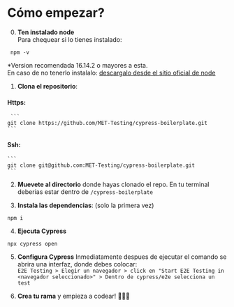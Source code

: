 # Cómo empezar?

0. **Ten instalado node**<br>
   Para chequear si lo tienes instalado:

```
 npm -v
```

\*Version recomendada 16.14.2 o mayores a esta.<br>
En caso de no tenerlo instalalo: [descargalo desde el sitio oficial de node](https://nodejs.org/es)

1. **Clona el repositorio**:

#### Https:

     ```
    git clone https://github.com/MET-Testing/cypress-boilerplate.git
    ```

#### Ssh:

    ```
    git clone git@github.com:MET-Testing/cypress-boilerplate.git
    ```

2. **Muevete al directorio** donde hayas clonado el repo.
   En tu terminal deberias estar dentro de
   `/cypress-boilerplate`

3. **Instala las dependencias**: (solo la primera vez)

```
npm i
```

4. **Ejecuta Cypress**

```
npx cypress open
```

5. **Configura Cypress**
   Inmediatamente despues de ejecutar el comando se abrira una interfaz, donde debes colocar: <br>`E2E Testing > Elegir un navegador > click en "Start E2E Testing in <navegador seleccionado>" > Dentro de cypress/e2e selecciona un test`

6. **Crea tu rama** y empieza a codear! 🚀✨✨
